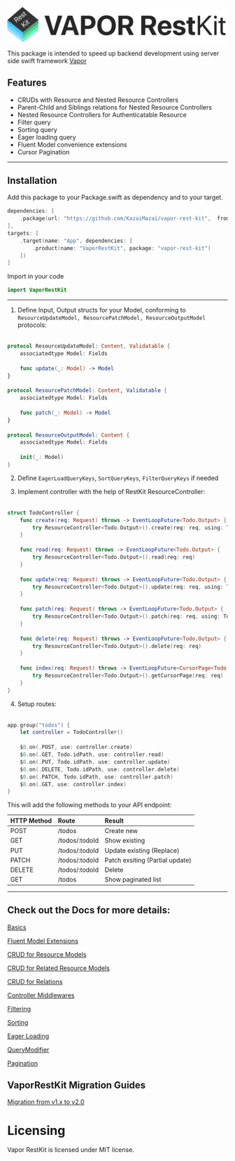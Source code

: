 
<p align="center">
  <img src="Logo.svg?raw=true" alt="Sublime's custom image"/>
</p>

This package is intended to speed up backend development using server side swift framework [Vapor](https://github.com/vapor/vapor)



## Features
- CRUDs with Resource and Nested Resource Controllers
- Parent-Child and Siblings relations for Nested Resource Controllers
- Nested Resource Controllers for Authenticatable Resource
- Filter query
- Sorting query
- Eager loading query
- Fluent Model convenience extensions 
- Cursor Pagination 
____________

## Installation

Add this package to your Package.swift as dependency and to your target.

```swift
dependencies: [
    .package(url: "https://github.com/KazaiMazai/vapor-rest-kit",  from: "1.0.0-beta.1.6")
],
targets: [
    .target(name: "App", dependencies: [
        .product(name: "VaporRestKit", package: "vapor-rest-kit")
    ])
]

```

Import in your code

```swift
import VaporRestKit
```

____________


1. Define Input, Output structs for your Model, conforming to ```ResourceUpdateModel, ResourcePatchModel, ResourceOutputModel``` protocols:

```swift

protocol ResourceUpdateModel: Content, Validatable {
    associatedtype Model: Fields

    func update(_: Model) -> Model
}

protocol ResourcePatchModel: Content, Validatable {
    associatedtype Model: Fields

    func patch(_: Model) -> Model
}

protocol ResourceOutputModel: Content {
    associatedtype Model: Fields

    init(_: Model)
}

```

2. Define `EagerLoadQueryKeys`, `SortQueryKeys`, `FilterQueryKeys`  if needed

3. Implement controller with the help of RestKit ResourceController:

```swift

struct TodoController {
    func create(req: Request) throws -> EventLoopFuture<Todo.Output> {
        try ResourceController<Todo.Output>().create(req: req, using: Todo.Input.self)
    }

    func read(req: Request) throws -> EventLoopFuture<Todo.Output> {
        try ResourceController<Todo.Output>().read(req: req)
    }

    func update(req: Request) throws -> EventLoopFuture<Todo.Output> {
        try ResourceController<Todo.Output>().update(req: req, using: Todo.Input.self)
    }

    func patch(req: Request) throws -> EventLoopFuture<Todo.Output> {
        try ResourceController<Todo.Output>().patch(req: req, using: Todo.PatchInput.self)
    }

    func delete(req: Request) throws -> EventLoopFuture<Todo.Output> {
        try ResourceController<Todo.Output>().delete(req: req)
    }

    func index(req: Request) throws -> EventLoopFuture<CursorPage<Todo.Output>> {
        try ResourceController<Todo.Output>().getCursorPage(req: req)
    }
}

```

4. Setup routes:

```swift

app.group("todos") {
    let controller = TodoController()

    $0.on(.POST, use: controller.create)
    $0.on(.GET, Todo.idPath, use: controller.read)
    $0.on(.PUT, Todo.idPath, use: controller.update)
    $0.on(.DELETE, Todo.idPath, use: controller.delete)
    $0.on(.PATCH, Todo.idPath, use: controller.patch)
    $0.on(.GET, use: controller.index)
}

```

  
This will add the following methods to your API endpoint: 


| HTTP Method                 | Route            | Result
| --------------------------- |:-----------------| :---------------|
|POST       | /todos                    | Create new
|GET        | /todos/:todoId            | Show existing
|PUT        | /todos/:todoId            | Update existing (Replace)
|PATCH      | /todos/:todoId            | Patch exsiting (Partial update)
|DELETE     | /todos/:todoId            | Delete 
|GET        | /todos                    | Show paginated list

___________
 
## Check out the Docs for more details:

[Basics](Docs/Basics.md)

[Fluent Model Extensions](Docs/Fluent-Model-Convenience-Extensions.md)

[CRUD for Resource Models](Docs/CRUD-for-Resource-Models.md)

[CRUD for Related Resource Models](Docs/CRUD-Related-Resource-Models.md)

[CRUD for Relations](Docs/CRUD-for-Relations.md)

[Controller Middlewares](Docs/Controller-Middlewares.md)
  
[Filtering](Docs/Filtering.md)

[Sorting](Docs/Sorting.md)

[Eager Loading](Docs/Eager-Loading.md)

[QueryModifier](Docs/QueryModifier.md)

[Pagination](Docs/Pagination.md)


## VaporRestKit Migration Guides

[Migration from v1.x to v2.0](Docs/Vapor-RestKit-Migration-guide-from-v1.0-to-v2.0.md)
 
# Licensing

Vapor RestKit is licensed under MIT license.

